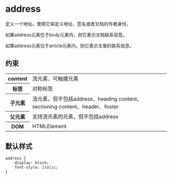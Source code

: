 # address

定义一个地址。使用它来定义地址、签名或者文档的作者身份。

如果address元素位于body元素内，则它表示文档联系信息。

如果address元素位于article元素内，则它表示文章的联系信息。

## 约束

<table>
<tr>
    <th>content</th>
    <td>流元素、可触摸元素</td>
</tr>
<tr>
    <th>标签</th>
    <td>对称标签</td>
</tr>
<tr>
    <th>子元素</th>
    <td>流元素，但不包括address、heading content、sectioning content、header、footer</td>
</tr>
<tr>
    <th>父元素</th>
    <td>支持流元素的元素，但不包括address</td>
</tr>
<tr>
    <th>DOM</th>
    <td>HTMLElement</td>
</tr>
</table>

## 默认样式

```
address {
    display: block;
    font-style: italic;
}
```

